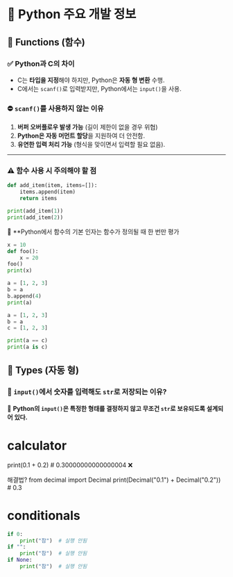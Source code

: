 # 📝 Python 주요 개발 정보  

## 🔹 Functions (함수)  

### ✅ Python과 C의 차이  
- C는 **타입을 지정**해야 하지만, Python은 **자동 형 변환** 수행.  
- C에서는 `scanf()`로 입력받지만, Python에서는 `input()`을 사용.  

### ⛔ `scanf()`를 사용하지 않는 이유  
1. **버퍼 오버플로우 발생 가능** (길이 제한이 없을 경우 위협)  
2. **Python은 자동 머먼트 할당**을 지원하여 더 안전함.  
3. **유연한 입력 처리 가능** (형식을 맞이면서 입력할 필요 없음).  

---

### ⚠️ **함수 사용 시 주의해야 할 점** 

```python
def add_item(item, items=[]):
    items.append(item)
    return items

print(add_item(1))  
print(add_item(2))  
```
📌 **Python에서 함수의 기본 인자는 함수가 정의될 때 한 번만 평가

```python
x = 10
def foo():
    x = 20
foo()
print(x)
```

```python
a = [1, 2, 3]
b = a
b.append(4)
print(a)
```

```python
a = [1, 2, 3]
b = a
c = [1, 2, 3]

print(a == c)
print(a is c)  
```

## 🔹 Types (자동 형)  

### 🧐 `input()`에서 숫자를 입력해도 `str`로 저장되는 이유?  
📌 **Python의 `input()`은 특정한 형태를 결정하지 않고 무조건 `str`로 보유되도록 설계되어 있다.**  


# calculator
print(0.1 + 0.2)  # 0.30000000000000004 ❌

해결법?
from decimal import Decimal
print(Decimal("0.1") + Decimal("0.2"))  # 0.3

# conditionals

```python
if 0:
    print("참")  # 실행 안됨
if "":
    print("참")  # 실행 안됨
if None:
    print("참")  # 실행 안됨
```
